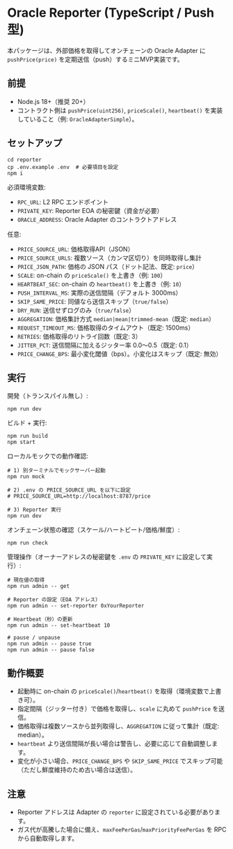 # Oracle Reporter (TypeScript / Push 型)

本パッケージは、外部価格を取得してオンチェーンの Oracle Adapter に `pushPrice(price)` を定期送信（push）するミニMVP実装です。

## 前提
- Node.js 18+（推奨 20+）
- コントラクト側は `pushPrice(uint256)`, `priceScale()`, `heartbeat()` を実装していること（例: `OracleAdapterSimple`）。

## セットアップ
```
cd reporter
cp .env.example .env  # 必要項目を設定
npm i
```

必須環境変数:
- `RPC_URL`: L2 RPC エンドポイント
- `PRIVATE_KEY`: Reporter EOA の秘密鍵（資金が必要）
- `ORACLE_ADDRESS`: Oracle Adapter のコントラクトアドレス

任意:
- `PRICE_SOURCE_URL`: 価格取得API（JSON）
- `PRICE_SOURCE_URLS`: 複数ソース（カンマ区切り）を同時取得し集計
- `PRICE_JSON_PATH`: 価格の JSON パス（ドット記法、既定: `price`）
- `SCALE`: on-chain の `priceScale()` を上書き（例: `100`）
- `HEARTBEAT_SEC`: on-chain の `heartbeat()` を上書き（例: `10`）
- `PUSH_INTERVAL_MS`: 実際の送信間隔（デフォルト 3000ms）
 - `SKIP_SAME_PRICE`: 同値なら送信スキップ（`true/false`）
 - `DRY_RUN`: 送信せずログのみ（`true/false`）
 - `AGGREGATION`: 価格集計方式 `median|mean|trimmed-mean`（既定: `median`）
 - `REQUEST_TIMEOUT_MS`: 価格取得のタイムアウト（既定: 1500ms）
 - `RETRIES`: 価格取得のリトライ回数（既定: 3）
 - `JITTER_PCT`: 送信間隔に加えるジッター率 0.0〜0.5（既定: 0.1）
 - `PRICE_CHANGE_BPS`: 最小変化閾値（bps）。小変化はスキップ（既定: 無効）

## 実行
開発（トランスパイル無し）:
```
npm run dev
```

ビルド + 実行:
```
npm run build
npm start
```

ローカルモックでの動作確認:
```
# 1) 別ターミナルでモックサーバー起動
npm run mock

# 2) .env の PRICE_SOURCE_URL を以下に設定
# PRICE_SOURCE_URL=http://localhost:8787/price

# 3) Reporter 実行
npm run dev
```

オンチェーン状態の確認（スケール/ハートビート/価格/鮮度）:
```
npm run check
```

管理操作（オーナーアドレスの秘密鍵を `.env` の `PRIVATE_KEY` に設定して実行）:
```
# 現在値の取得
npm run admin -- get

# Reporter の設定（EOA アドレス）
npm run admin -- set-reporter 0xYourReporter

# Heartbeat（秒）の更新
npm run admin -- set-heartbeat 10

# pause / unpause
npm run admin -- pause true
npm run admin -- pause false
```

## 動作概要
- 起動時に on-chain の `priceScale()`/`heartbeat()` を取得（環境変数で上書き可）。
- 指定間隔（ジッター付き）で価格を取得し、`scale` に丸めて `pushPrice` を送信。
- 価格取得は複数ソースから並列取得し、`AGGREGATION` に従って集計（既定: median）。
- `heartbeat` より送信間隔が長い場合は警告し、必要に応じて自動調整します。
- 変化が小さい場合、`PRICE_CHANGE_BPS` や `SKIP_SAME_PRICE` でスキップ可能（ただし鮮度維持のため古い場合は送信）。

## 注意
- Reporter アドレスは Adapter の `reporter` に設定されている必要があります。
- ガス代が高騰した場合に備え、`maxFeePerGas`/`maxPriorityFeePerGas` を RPC から自動取得します。
